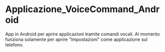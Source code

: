 # Applicazione_VoiceCommand_Android
App in Android per aprire applicazioni tramite comandi vocali. 
Al momento funziona solamente per aprire "Impostazioni" come applicazione sul telefono.
